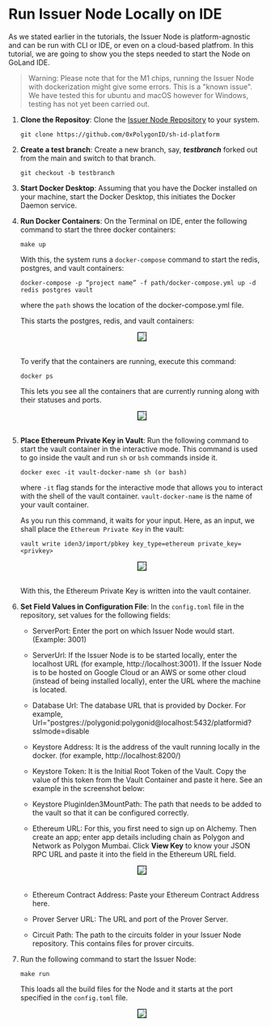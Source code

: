 # Run Issuer Node Locally on IDE

As we stated earlier in the tutorials, the Issuer Node is platform-agnostic and can be run with CLI or IDE, or even on a cloud-based platfrom. In this tutorial, we are going to show you the steps needed to start the Node on GoLand IDE.

> Warning: Please note that for the M1 chips, running the Issuer Node with dockerization might give some errors. This is a "known issue". We have tested this for ubuntu and macOS however for Windows, testing has not yet been carried out.


1. **Clone the Repositoy**: Clone the <a href="https://github.com/0xPolygonID/sh-id-platform" target="_blank">Issuer Node Repository</a>
to your system.

      ```
      git clone https://github.com/0xPolygonID/sh-id-platform
      ``` 

2. **Create a test branch**: Create a new branch, say, ***testbranch*** forked out from the main and switch to that branch.

    ```
    git checkout -b testbranch
    ```
    

3. **Start Docker Desktop**: Assuming that you have the Docker installed on your machine, start the Docker Desktop, this initiates the Docker Daemon service. 

4. **Run Docker Containers**: On the Terminal on IDE, enter the following command to start the three docker containers:

      ```
      make up
      ```
      With this, the system runs a `docker-compose` command to start the redis, postgres, and vault containers:

      ```
      docker-compose -p “project name” -f path/docker-compose.yml up -d redis postgres vault

      ```
      where the `path` shows the location of the docker-compose.yml file.

      This starts the postgres, redis, and vault containers:

      <div align="center">
         <img src= "../../../imgs/makeup.png" align="center" style="border: 1px solid black"/>
         </div>
         <br>

      To verify that the containers are running, execute this command:

      ```
      docker ps
      ```
      This lets you see all the containers that are currently running along with their statuses and ports.

      <div align="center">
         <img src= "../../../imgs/docker-ps.png" align="center" style="border: 1px solid black"/>
         </div>
      <br>

5. **Place Ethereum Private Key in Vault**: Run the following command to start the vault container in the interactive mode. This command is used to go inside the vault and run `sh` or `bsh` commands inside it. 

      ```
      docker exec -it vault-docker-name sh (or bash)
      ```

      where `-it` flag stands for the interactive mode that allows you to interact with the shell of the vault container. `vault-docker-name` is the name of your vault container. 

      As you run this command, it waits for your input. Here, as an input,  we shall place the `Ethereum Private Key` in the vault:

      ```
      vault write iden3/import/pbkey key_type=ethereum private_key=<privkey>

      ```

      <div align="center">
         <img src= "../../../imgs/ethereum-priv-key.png" align="center" style="border: 1px solid black"/>
         </div>
         <br>

      With this, the Ethereum Private Key is written into the vault container. 

6. **Set Field Values in Configuration File**: In the `config.toml` file in the repository, set values for the following fields:

      - ServerPort: Enter the port on which Issuer Node would start. (Example: 3001)

      - ServerUrl:  If the Issuer Node is to be started locally, enter the localhost URL (for example, http://localhost:3001). If the Issuer Node is to be hosted on Google Cloud or an AWS or some other cloud (instead of being installed locally), enter the URL where the machine is located.

      - Database Url: The database URL that is provided by Docker. For example,
      Url="postgres://polygonid:polygonid@localhost:5432/platformid?sslmode=disable

      - Keystore Address: It is the address of the vault running locally in the docker.  (for example, http://localhost:8200/)

      - Keystore Token: It is the Initial Root Token of the Vault. Copy the value of this token from the Vault Container and paste it here. See an example in the screenshot below:

      - Keystore PluginIden3MountPath: The path that needs to be added to the vault so that it can be configured correctly.

      - Ethereum URL: For this, you first need to sign up on Alchemy. Then create an app; enter app details including chain as Polygon and Network as Polygon Mumbai. Click **View Key** to know your JSON RPC URL and paste it into the field in the Ethereum URL field. 

      <div align="center">
         <img src= "../../../imgs/alchemy.png" align="center" style="border: 1px solid black"/>
         </div>
         <br>

      - Ethereum Contract Address: Paste your Ethereum Contract Address here. 

      - Prover Server URL: The URL and port of the Prover Server.

      - Circuit Path: The path to the circuits folder in your Issuer Node repository. This contains files for prover circuits.

7. Run the following command to start the Issuer Node:

      ```
      make run
      ```

   This loads all the build files for the Node and it starts at the port specified in the `config.toml` file. 

   <div align="center">
      <img src= "../../../imgs/node-start.png" align="center" style="border: 1px solid black"/>
      </div>
      




